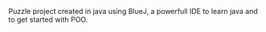 Puzzle project created in java using BlueJ, a powerfull IDE to learn java and to get started with POO.

